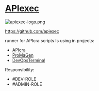 # [APIexec](http://www.apiexec.com)

![apiexec-logo.png](http://logo.apiexec.com/apiexec-logo.png)

https://github.com/apiexec

runner for APIcra scripts
Is using in projects:
+ [APIcra](http://apicra.com)
+ [ProMaGen](https://www.promagen.com/)
+ [DevOpsTerminal](https://docs.devopsterminal.com/)

Responsibility:
+ #DEV-ROLE
+ #ADMIN-ROLE
